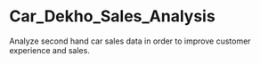 # Car_Dekho_Sales_Analysis
Analyze second hand car sales data in order to improve customer experience and sales.
